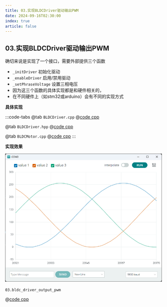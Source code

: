 ```yaml
---
title: 03.实现BLDCDriver驱动输出PWM
date: 2024-09-16T02:30:00
index: true
article: false
---
```


## 03.实现BLDCDriver驱动输出PWM

确切来说是实现了一个接口，需要外部提供三个函数

- `_initDriver` 初始化驱动
- `_enableDriver` 启用/禁用驱动
- `_setPhraseVoltage` 设置三相电压
- 因为这三个函数的具体实现都是和硬件相关的，
- 在不同硬件上（如stm32或arduino）会有不同的实现方式

**具体实现**

:::code-tabs
@tab `BLDCDriver.cpp`
@[code cpp](./projects/03.bldc_driver_output_pwm/BLDCDriver.cpp)

@tab `BLDCDriver.hpp`
@[code cpp](./projects/03.bldc_driver_output_pwm/BLDCDriver.hpp)

@tab `BLDCMotor.cpp`
@[code cpp](./projects/03.bldc_driver_output_pwm/BLDCMotor.cpp)
:::


**实现效果**

![alt text](assets/images/image-2.png)

`03.bldc_driver_output_pwm`

@[code cpp](./projects/03.bldc_driver_output_pwm/03.bldc_driver_output_pwm.ino)
